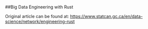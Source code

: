##Big Data Engineering with Rust

Original article can be found at: https://www.statcan.gc.ca/en/data-science/network/engineering-rust


